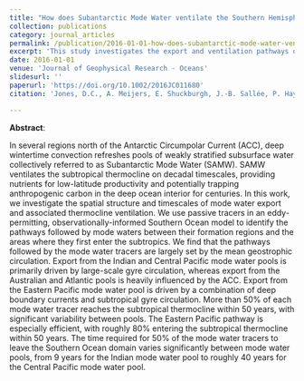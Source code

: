 ```yaml
---
title: "How does Subantarctic Mode Water ventilate the Southern Hemisphere subtropics?"
collection: publications
category: journal_articles
permalink: /publication/2016-01-01-how-does-subantarctic-mode-water-ventilate-the-southern-hemisphere-subtropics
excerpt: 'This study investigates the export and ventilation pathways of Subantarctic Mode Water (SAMW) to the Southern Hemisphere subtropics.'
date: 2016-01-01
venue: 'Journal of Geophysical Research - Oceans'
slidesurl: ''
paperurl: 'https://doi.org/10.1002/2016JC011680'
citation: 'Jones, D.C., A. Meijers, E. Shuckburgh, J.-B. Sallée, P. Haynes, E.K. McAulfield, and M.R. Mazloff (2016). "How does Subantarctic Mode Water ventilate the Southern Hemisphere subtropics?", <i>Journal of Geophysical Research - Oceans</i>, 121. <a href="https://doi.org/10.1002/2016JC011680">https://doi.org/10.1002/2016JC011680</a>'

---
```

**Abstract**:

In several regions north of the Antarctic Circumpolar Current (ACC), deep wintertime convection refreshes pools of weakly stratified subsurface water collectively referred to as Subantarctic Mode Water (SAMW). SAMW ventilates the subtropical thermocline on decadal timescales, providing nutrients for low-latitude productivity and potentially trapping anthropogenic carbon in the deep ocean interior for centuries. In this work, we investigate the spatial structure and timescales of mode water export and associated thermocline ventilation. We use passive tracers in an eddy-permitting, observationally-informed Southern Ocean model to identify the pathways followed by mode waters between their formation regions and the areas where they first enter the subtropics. We find that the pathways followed by the mode water tracers are largely set by the mean geostrophic circulation. Export from the Indian and Central Pacific mode water pools is primarily driven by large-scale gyre circulation, whereas export from the Australian and Atlantic pools is heavily influenced by the ACC. Export from the Eastern Pacific mode water pool is driven by a combination of deep boundary currents and subtropical gyre circulation. More than 50% of each mode water tracer reaches the subtropical thermocline within 50 years, with significant variability between pools. The Eastern Pacific pathway is especially efficient, with roughly 80% entering the subtropical thermocline within 50 years. The time required for 50% of the mode water tracers to leave the Southern Ocean domain varies significantly between mode water pools, from 9 years for the Indian mode water pool to roughly 40 years for the Central Pacific mode water pool.
